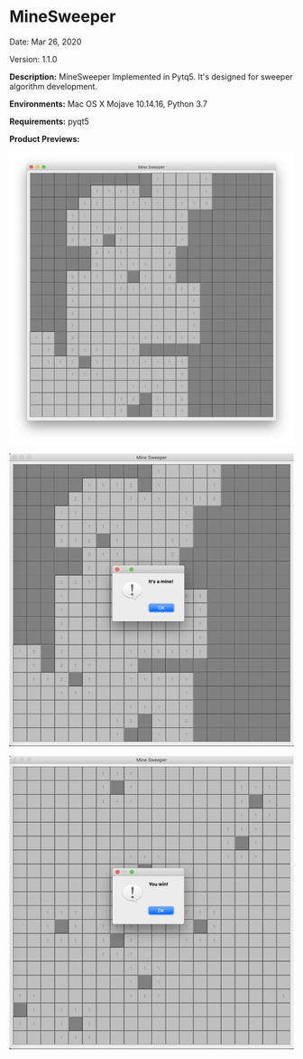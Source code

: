 # MineSweeper
Date: Mar 26, 2020

Version: 1.1.0

**Description:** MineSweeper Implemented in Pytq5. It's designed for sweeper algorithm development.

**Environments:** Mac OS X Mojave 10.14.16, Python 3.7

**Requirements:** pyqt5

**Product Previews:** 

![](./figures/preview.png)

![](./figures/lose.png)

![](./figures/win.png)